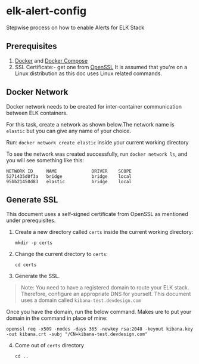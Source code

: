 # elk-alert-config
Stepwise process on how to enable Alerts for ELK Stack
## Prerequisites
1. [Docker](https://docs.docker.com/engine/install/ubuntu/) and [Docker Compose](https://docs.docker.com/compose/install/linux/)
2. SSL Certificate:- get one from [OpenSSL](https://www.openssl.org/)
It is assumed that you're on a Linux distribution as this doc uses Linux related commands.

## Docker Network
Docker network needs to be created for inter-container communication between ELK containers.

For this task, create a network as shown below.The network name is `elastic` but you can give any name of your choice.

Run: `docker network create elastic` inside your current working directory

To see the network was created successfully, run `docker network ls`, and you will see something like this:

```
NETWORK ID     NAME             DRIVER    SCOPE
5271435d0f3a   bridge           bridge    local
95bb21450d83   elastic          bridge    local
```
## Generate SSL
This document uses a self-signed certificate from OpenSSL as mentioned under prerequisites.

1. Create a new directory called `certs` inside the current working directory:
   
   `mkdir -p certs`

3. Change the current drectory to `certs`:
   
   `cd certs`

5. Generate the SSL.

> Note: You need to have a registered domain to route your ELK stack. Therefore, configure an appropriate DNS for yourself. This document uses a domain called `kibana-test.devdesign.com`

Once you have the domain, run the below command. Makes ure to put your domain in the command in place of mine:

`openssl req -x509 -nodes -days 365 -newkey rsa:2048 -keyout kibana.key -out kibana.crt -subj "/CN=kibana-test.devdesign.com"`

4. Come out of `certs` directory

   `cd ..`
